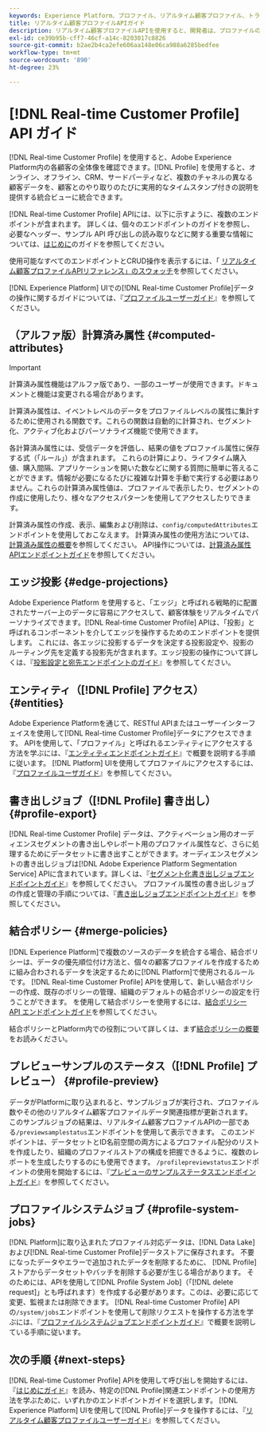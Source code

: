 ```yaml
---
keywords: Experience Platform、プロファイル、リアルタイム顧客プロファイル、トラブルシューティング、API、統合プロファイル、統合プロファイル、統合プロファイル、プロファイル、rtcp、有効プロファイル、有効プロファイル
title: リアルタイム顧客プロファイルAPIガイド
description: リアルタイム顧客プロファイルAPIを使用すると、開発者は、プロファイルの表示、結合ポリシーの作成と更新、プロファイルデータの書き出しとサンプル、不要になった、またはエラーで追加されたプロファイルデータの削除など、プロファイルデータを調べて操作できます。 このガイドに従って、API を使用した主な操作の実行方法を学習します。
exl-id: ce39b95b-cff7-46cf-a14c-8203017c8826
source-git-commit: b2ae2b4ca2efe606aa148e06ca988a6285bedfee
workflow-type: tm+mt
source-wordcount: '890'
ht-degree: 23%

---
```


# [!DNL Real-time Customer Profile] API ガイド

[!DNL Real-time Customer Profile] を使用すると、Adobe Experience Platform内の各顧客の全体像を確認できます。[!DNL Profile] を使用すると、オンライン、オフライン、CRM、サードパーティなど、複数のチャネルの異なる顧客データを、顧客とのやり取りのたびに実用的なタイムスタンプ付きの説明を提供する統合ビューに統合できます。

[!DNL Real-time Customer Profile] APIには、以下に示すように、複数のエンドポイントが含まれます。 詳しくは、個々のエンドポイントのガイドを参照し、必要なヘッダー、サンプル API 呼び出しの読み取りなどに関する重要な情報については、[はじめに](getting-started.md)のガイドを参照してください。

使用可能なすべてのエンドポイントとCRUD操作を表示するには、「 [リアルタイム顧客プロファイルAPIリファレンス」のスウォッチ](https://www.adobe.com/go/profile-apis-en)を参照してください。

[!DNL Experience Platform] UIでの[!DNL Real-time Customer Profile]データの操作に関するガイドについては、『[プロファイルユーザーガイド](../ui/user-guide.md)』を参照してください。

## （アルファ版）計算済み属性 {#computed-attributes}

>[!IMPORTANT]
>
>計算済み属性機能はアルファ版であり、一部のユーザーが使用できます。ドキュメントと機能は変更される場合があります。

計算済み属性は、イベントレベルのデータをプロファイルレベルの属性に集計するために使用される関数です。これらの関数は自動的に計算され、セグメント化、アクティブ化およびパーソナライズ機能で使用できます。

各計算済み属性には、受信データを評価し、結果の値をプロファイル属性に保存する式（「ルール」）が含まれます。 これらの計算により、ライフタイム購入値、購入間隔、アプリケーションを開いた数などに関する質問に簡単に答えることができます。情報が必要になるたびに複雑な計算を手動で実行する必要はありません。これらの計算済み属性値は、プロファイルで表示したり、セグメントの作成に使用したり、様々なアクセスパターンを使用してアクセスしたりできます。

計算済み属性の作成、表示、編集および削除は、`config/computedAttributes`エンドポイントを使用しておこなえます。 計算済み属性の使用方法については、[計算済み属性の概要](../computed-attributes/overview.md)を参照してください。 API操作については、[計算済み属性APIエンドポイントガイド](../computed-attributes/ca-api.md)を参照してください。

## エッジ投影 {#edge-projections}

Adobe Experience Platform を使用すると、「エッジ」と呼ばれる戦略的に配置されたサーバー上のデータに容易にアクセスして、顧客体験をリアルタイムでパーソナライズできます。[!DNL Real-time Customer Profile] APIは、「投影」と呼ばれるコンポーネントを介してエッジを操作するためのエンドポイントを提供します。 これには、各エッジに投影するデータを決定する投影設定や、投影のルーティング先を定義する投影先が含まれます。エッジ投影の操作について詳しくは、『[投影設定と宛先エンドポイントのガイド](edge-projections.md)』を参照してください。

## エンティティ（[!DNL Profile] アクセス） {#entities}

Adobe Experience Platformを通じて、RESTful APIまたはユーザーインターフェイスを使用して[!DNL Real-time Customer Profile]データにアクセスできます。 APIを使用して、「プロファイル」と呼ばれるエンティティにアクセスする方法を学ぶには、『[エンティティエンドポイントガイド](entities.md)』で概要を説明する手順に従います。 [!DNL Platform] UIを使用してプロファイルにアクセスするには、『[プロファイルユーザガイド](../ui/user-guide.md)』を参照してください。

## 書き出しジョブ（[!DNL Profile] 書き出し） {#profile-export}

[!DNL Real-time Customer Profile] データは、アクティベーション用のオーディエンスセグメントの書き出しやレポート用のプロファイル属性など、さらに処理するためにデータセットに書き出すことができます。オーディエンスセグメントの書き出しジョブは[!DNL Adobe Experience Platform Segmentation Service] APIに含まれています。詳しくは、『[セグメント化書き出しジョブエンドポイントガイド](../../profile/api/export-jobs.md)』を参照してください。 プロファイル属性の書き出しジョブの作成と管理の手順については、『[書き出しジョブエンドポイントガイド](export-jobs.md)』を参照してください。

## 結合ポリシー {#merge-policies}

[!DNL Experience Platform]で複数のソースのデータを統合する場合、結合ポリシーは、データの優先順位付け方法と、個々の顧客プロファイルを作成するために組み合わされるデータを決定するために[!DNL Platform]で使用されるルールです。 [!DNL Real-time Customer Profile] APIを使用して、新しい結合ポリシーの作成、既存のポリシーの管理、組織のデフォルトの結合ポリシーの設定を行うことができます。  を使用して結合ポリシーを使用するには、[結合ポリシー API エンドポイントガイド](merge-policies.md)を参照してください。

結合ポリシーとPlatform内での役割について詳しくは、まず[結合ポリシーの概要](../merge-policies/overview.md)をお読みください。

## プレビューサンプルのステータス（[!DNL Profile] プレビュー） {#profile-preview}

データがPlatformに取り込まれると、サンプルジョブが実行され、プロファイル数やその他のリアルタイム顧客プロファイルデータ関連指標が更新されます。 このサンプルジョブの結果は、リアルタイム顧客プロファイルAPIの一部である`/previewsamplestatus`エンドポイントを使用して表示できます。 このエンドポイントは、データセットとID名前空間の両方によるプロファイル配分のリストを作成したり、組織のプロファイルストアの構成を把握できるように、複数のレポートを生成したりするのにも使用できます。  `/profilepreviewstatus`エンドポイントの使用を開始するには、『[プレビューのサンプルステータスエンドポイントガイド](preview-sample-status.md)』を参照してください。

## プロファイルシステムジョブ {#profile-system-jobs}

[!DNL Platform]に取り込まれたプロファイル対応データは、[!DNL Data Lake]および[!DNL Real-time Customer Profile]データストアに保存されます。 不要になったデータやエラーで追加されたデータを削除するために、 [!DNL Profile]ストアからデータセットやバッチを削除する必要が生じる場合があります。 そのためには、APIを使用して[!DNL Profile System Job]（「[!DNL delete request]」とも呼ばれます）を作成する必要があります。このは、必要に応じて変更、監視または削除できます。 [!DNL Real-time Customer Profile] APIの`/system/jobs`エンドポイントを使用して削除リクエストを操作する方法を学ぶには、『[プロファイルシステムジョブエンドポイントガイド](profile-system-jobs.md)』で概要を説明している手順に従います。

## 次の手順 {#next-steps}

[!DNL Real-time Customer Profile] APIを使用して呼び出しを開始するには、『[はじめにガイド](getting-started.md)』を読み、特定の[!DNL Profile]関連エンドポイントの使用方法を学ぶために、いずれかのエンドポイントガイドを選択します。 [!DNL Experience Platform] UIを使用して[!DNL Profile]データを操作するには、『[リアルタイム顧客プロファイルユーザーガイド](../ui/user-guide.md)』を参照してください。
